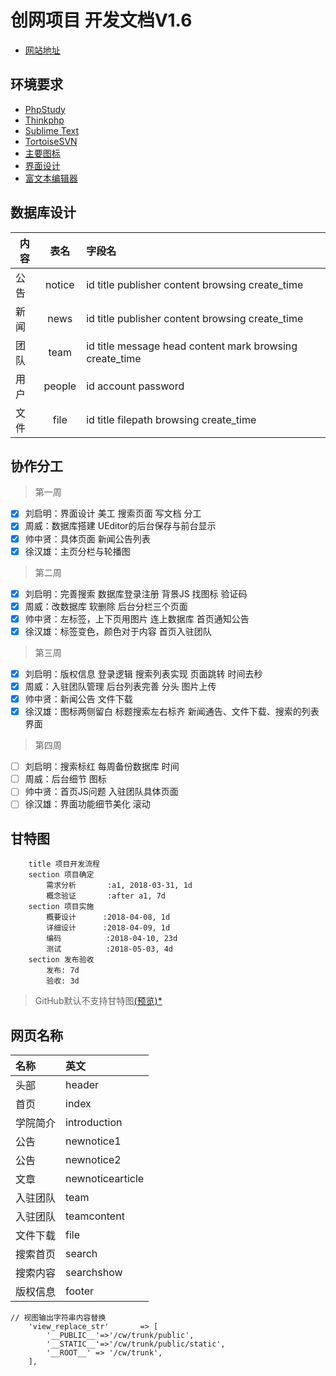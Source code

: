 创网项目 开发文档V1.6
===============

* [网站地址](http://www.jdcyxy.cn/)

## 环境要求
* [PhpStudy](http://www.phpstudy.net/)
* [Thinkphp](https://www.kancloud.cn/manual/thinkphp5/118003)
* [Sublime Text](https://www.sublimetext.com/)
* [TortoiseSVN](https://tortoisesvn.net/)
* [主要图标](http://www.iconfont.cn/collections/detail?spm=a313x.7781069.0.da5a778a4&cid=4878)
* [界面设计](https://modao.cc/app/P5kzvXayQg2Uls9ymA9BPVax28PyaY9)
* [富文本编辑器](https://www.kancloud.cn/phper123/tools/289772)

## 数据库设计
| 内容 | 表名 | 字段名 | 
| - | :-: | :- | 
| 公告 | notice | id title publisher content browsing create_time | 
| 新闻 | news | id title publisher content browsing create_time | 
| 团队 | team | id title message head content mark browsing create_time |
| 用户 | people | id account password |
| 文件 | file | id title filepath browsing create_time |

## 协作分工
>第一周

- [x] 刘启明：界面设计 美工 搜索页面 写文档 分工
- [x] 周威：数据库搭建 UEditor的后台保存与前台显示
- [x] 帅中贤：具体页面 新闻公告列表
- [x] 徐汉雄：主页分栏与轮播图

>第二周

- [x] 刘启明：完善搜索 数据库登录注册 背景JS 找图标 验证码
- [x] 周威：改数据库 软删除 后台分栏三个页面
- [x] 帅中贤：左标签，上下页用图片 连上数据库 首页通知公告
- [x] 徐汉雄：标签变色，颜色对于内容 首页入驻团队

>第三周

- [X] 刘启明：版权信息 登录逻辑 搜索列表实现 页面跳转 时间去秒
- [X] 周威：入驻团队管理 后台列表完善 分头 图片上传
- [X] 帅中贤：新闻公告 文件下载 
- [X] 徐汉雄：图标两侧留白 标题搜索左右标齐 新闻通告、文件下载、搜索的列表界面

>第四周

- [ ] 刘启明：搜索标红 每周备份数据库 时间
- [ ] 周威：后台细节 图标
- [ ] 帅中贤：首页JS问题 入驻团队具体页面
- [ ] 徐汉雄：界面功能细节美化 滚动

## 甘特图
```gantt
    title 项目开发流程
    section 项目确定
        需求分析       :a1, 2018-03-31, 1d
        概念验证       :after a1, 7d
    section 项目实施
        概要设计      :2018-04-08, 1d
        详细设计      :2018-04-09, 1d
        编码          :2018-04-10, 23d
        测试          :2018-05-03, 4d
    section 发布验收
        发布: 7d
        验收: 3d
```
>GitHub默认不支持甘特图[(预览)*](https://www.zybuluo.com/isProSS/note/1121533)

## 网页名称
| 名称 | 英文 |
| :- | :- |
| 头部 | header |
| 首页 | index |
| 学院简介 | introduction |
| 公告 | newnotice1 |
| 公告 | newnotice2 |
| 文章 | newnoticearticle |
| 入驻团队 | team |
| 入驻团队 | teamcontent |
| 文件下载 | file |
| 搜索首页 | search |
| 搜索内容 | searchshow |
| 版权信息 | footer |

``` 
// 视图输出字符串内容替换
    'view_replace_str'       => [
        '__PUBLIC__'=>'/cw/trunk/public',
        '__STATIC__'=>'/cw/trunk/public/static',
        '__ROOT__' => '/cw/trunk',
    ],
```